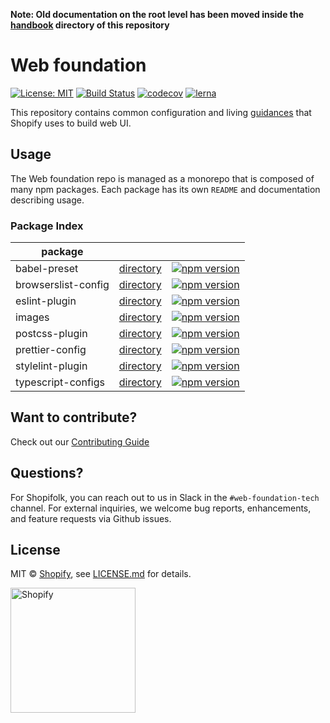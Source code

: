 [comment]: # (NOTE: This file is generated and should not be modify directly. Update `templates/ROOT_README.hbs.md` instead)

**Note: Old documentation on the root level has been moved inside the [handbook](handbook) directory of this repository**

# Web foundation

[![License: MIT](https://img.shields.io/badge/License-MIT-green.svg)](LICENSE.md)
[![Build Status](https://travis-ci.com/Shopify/web-foundation.svg?branch=master)](https://travis-ci.com/Shopify/web-foundation)
[![codecov](https://codecov.io/gh/Shopify/web-foundation/branch/master/graph/badge.svg)](https://codecov.io/gh/Shopify/web-foundation)
[![lerna](https://img.shields.io/badge/maintained%20with-lerna-cc00ff.svg)](https://lernajs.io/)

This repository contains common configuration and living [guidances](handbook) that Shopify uses to build web UI.

## Usage

The Web foundation repo is managed as a monorepo that is composed of many npm packages.
Each package has its own `README` and documentation describing usage.

### Package Index

| package |     |     |
| ------- | --- | --- |
| babel-preset | [directory](packages/babel-preset) | [![npm version](https://badge.fury.io/js/%40shopify%2Fbabel-preset.svg)](https://badge.fury.io/js/%40shopify%2Fbabel-preset) |
| browserslist-config | [directory](packages/browserslist-config) | [![npm version](https://badge.fury.io/js/%40shopify%2Fbrowserslist-config.svg)](https://badge.fury.io/js/%40shopify%2Fbrowserslist-config) |
| eslint-plugin | [directory](packages/eslint-plugin) | [![npm version](https://badge.fury.io/js/%40shopify%2Feslint-plugin.svg)](https://badge.fury.io/js/%40shopify%2Feslint-plugin) |
| images | [directory](packages/images) | [![npm version](https://badge.fury.io/js/%40shopify%2Fimages.svg)](https://badge.fury.io/js/%40shopify%2Fimages) |
| postcss-plugin | [directory](packages/postcss-plugin) | [![npm version](https://badge.fury.io/js/%40shopify%2Fpostcss-plugin.svg)](https://badge.fury.io/js/%40shopify%2Fpostcss-plugin) |
| prettier-config | [directory](packages/prettier-config) | [![npm version](https://badge.fury.io/js/%40shopify%2Fprettier-config.svg)](https://badge.fury.io/js/%40shopify%2Fprettier-config) |
| stylelint-plugin | [directory](packages/stylelint-plugin) | [![npm version](https://badge.fury.io/js/%40shopify%2Fstylelint-plugin.svg)](https://badge.fury.io/js/%40shopify%2Fstylelint-plugin) |
| typescript-configs | [directory](packages/typescript-configs) | [![npm version](https://badge.fury.io/js/%40shopify%2Ftypescript-configs.svg)](https://badge.fury.io/js/%40shopify%2Ftypescript-configs) |

## Want to contribute?

Check out our [Contributing Guide](./.github/CONTRIBUTING.md)

## Questions?

For Shopifolk, you can reach out to us in Slack in the `#web-foundation-tech` channel. For external inquiries, we welcome bug reports, enhancements, and feature requests via Github issues.

## License

MIT &copy; [Shopify](https://shopify.com/), see [LICENSE.md](LICENSE.md) for details.

<a href="http://www.shopify.com/"><img src="https://cdn.shopify.com/assets2/brand-assets/shopify-logo-main-8ee1e0052baf87fd9698ceff7cbc01cc36a89170212ad227db3ff2706e89fd04.svg" alt="Shopify" width="200" /></a>
